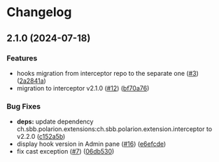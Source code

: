 # Changelog

## 2.1.0 (2024-07-18)


### Features

* hooks migration from interceptor repo to the separate one ([#3](https://github.com/SchweizerischeBundesbahnen/ch.sbb.polarion.extension.interceptor.hook-samples/issues/3)) ([2a2841a](https://github.com/SchweizerischeBundesbahnen/ch.sbb.polarion.extension.interceptor.hook-samples/commit/2a2841afd2fa6f23fcd6ece66f0db1bed88eebab))
* migration to interceptor v2.1.0 ([#12](https://github.com/SchweizerischeBundesbahnen/ch.sbb.polarion.extension.interceptor.hook-samples/issues/12)) ([bf70a76](https://github.com/SchweizerischeBundesbahnen/ch.sbb.polarion.extension.interceptor.hook-samples/commit/bf70a7607efb36ffa2eda8486f2c6d51de2d8ef7))


### Bug Fixes

* **deps:** update dependency ch.sbb.polarion.extensions:ch.sbb.polarion.extension.interceptor to v2.2.0 ([c152a5b](https://github.com/SchweizerischeBundesbahnen/ch.sbb.polarion.extension.interceptor.hook-samples/commit/c152a5b6d73b5bf407ba2c7245e0c1695c1b7453))
* display hook version in Admin pane ([#16](https://github.com/SchweizerischeBundesbahnen/ch.sbb.polarion.extension.interceptor.hook-samples/issues/16)) ([e6efcde](https://github.com/SchweizerischeBundesbahnen/ch.sbb.polarion.extension.interceptor.hook-samples/commit/e6efcdeed2a1cb093dc1ef74df6e96b6b5c17679))
* fix cast exception ([#7](https://github.com/SchweizerischeBundesbahnen/ch.sbb.polarion.extension.interceptor.hook-samples/issues/7)) ([06db530](https://github.com/SchweizerischeBundesbahnen/ch.sbb.polarion.extension.interceptor.hook-samples/commit/06db53031359981986f96a324a8fc122fea4c7e9))
